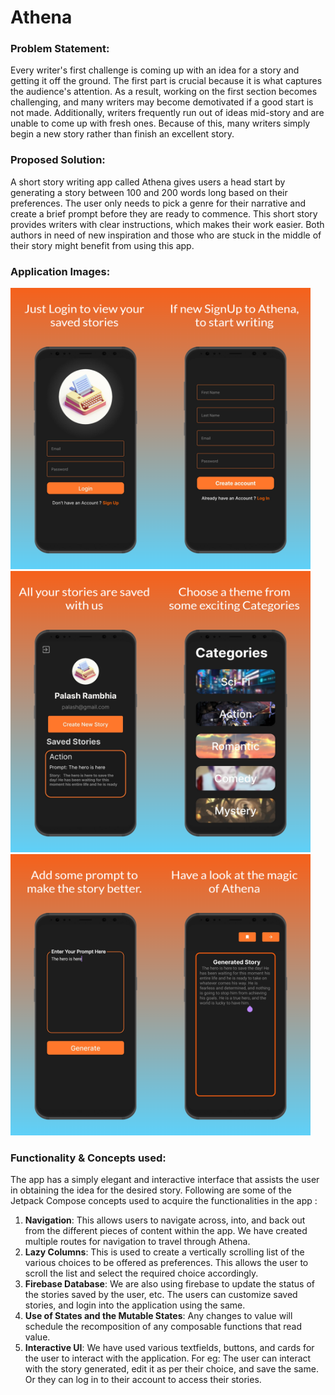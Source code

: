 # Athena

### Problem Statement:
Every writer's first challenge is coming up with an idea for a story and getting it off the ground. The first part is crucial because it is what captures the audience's attention. As a result, working on the first section becomes challenging, and many writers may become demotivated if a good start is not made. Additionally, writers frequently run out of ideas mid-story and are unable to come up with fresh ones. Because of this, many writers simply begin a new story rather than finish an excellent story.

### Proposed Solution:
A short story writing app called Athena gives users a head start by generating a story between 100 and 200 words long based on their preferences. The user only needs to pick a genre for their narrative and create a brief prompt before they are ready to commence. This short story provides writers with clear instructions, which makes their work easier. Both authors in need of new inspiration and those who are stuck in the middle of their story might benefit from using this app.



### Application Images:  
                                                                              
<img src="Images/1_Login.png" width="240" height="450"><img src="Images/2_Signup.png" width="240" height="450"><img src="Images/3_Profile.png" width="240" height="450"><img src="Images/4_Category.png" width="240" height="450"><img src="Images/5_Prompt.png" width="240" height="450"><img src="Images/6_Story.png" width="240" height="450">


### Functionality & Concepts used:
The app has a simply elegant and interactive interface that assists the user in obtaining the idea for the desired story. Following are some of the Jetpack Compose concepts used to acquire the functionalities in the app : 

1. **Navigation**: This allows users to navigate across, into, and back out from the different pieces of content within the app. We have created multiple routes for navigation to travel through Athena. 
2. **Lazy Columns**: This is used to create a vertically scrolling list of the various choices to be offered as preferences. This allows the user to scroll the list and select the required choice accordingly. 
3. **Firebase Database**: We are also using firebase to update the status of the stories saved by the user, etc. The users can customize saved stories, and login into the application using the same.
4. **Use of States and the Mutable States**: Any changes to value will schedule the recomposition of any composable functions that read value.
5. **Interactive UI**: We have used various textfields, buttons, and cards for the user to interact with the application. For eg: The user can interact with the story generated, edit it as per their choice, and save the same. Or they can log in to their account to access their stories.
